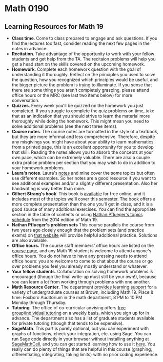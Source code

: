 
# Math 0190

## Learning Resources for Math 19

*   **Class time**. Come to class prepared to engage and ask questions. If you find the lectures too fast, consider reading the next few pages in the notes in advance.
*   **Recitation**. Take advantage of the opportunity to work with your fellow students and get help from the TA. The recitaion problems will help you get a head start on the skills covered on the upcoming homework.
*   **Homework**. Complete each homework question with the goal of understanding it thoroughly. Reflect on the principles you used to solve the question, how you recognized which principles would be useful, and the bigger picture the problem is trying to illuminate. If you sense that there are some things you aren't completely grasping, please attend office hours or the MRC (see last two items below) for more conversation.
*   **Quizzes**. Every week you'll be quizzed on the homework you just completed. If you struggle to complete the quiz problems on time, take that as an indication that you should strive to learn the material more thoroughly while doing the homework. This might mean you need to solve additional problems (see the next three items).
*   **Course notes**. The course notes are formatted in the style of a textbook, but they are more informal and less comprehensive. Therefore, despite any misgivings you might have about your ability to learn mathematics from a printed page, this is an excellent opportunity for you to develop that skill. Reading the notes allows you to absorb the concepts at your own pace, which can be extremely valuable. There are also a couple extra pratice problem per section that you may wish to do in addition to your homework problems.
*   **Laura's notes**. Laura's [notes](https://sites.google.com/a/brown.edu/fa16-math0190-s02/home) and mine cover the some topics but often use different examples. So her notes are a good resource if you want to see additional examples and/or a slightly different presentation. Also her handwriting is way better than mine.
*   **Gilbert Strang's book**. This book is [available](https://ocw.mit.edu/ans7870/resources/Strang/Edited/Calculus/Calculus.pdf) for free online, and it includes most of the topics we'll cover this semester. The book offers a more complete presentation than the one you'll get in class, and it is a good source of many additional exercises. You can find the appropriate section in the table of contents or using [Nathan Pflueger's topics schedule](https://npflueger.people.amherst.edu/math19/index.html) from the 2014 edition of Math 19.
*   **Nathan Pflueger's problem sets** This course parallels the course from two years ago closely enough that the problem sets (and practice exams) on [that website](https://npflueger.people.amherst.edu/math19/index.html) will provide helpful additional practice. Solutions are also available.
*   **Office hours.** The course staff members' office hours are listed on the [course page](index.html), and any Math 19 student is welcome to attend anyone's office hours. You do not have to have any pressing needs to attend office hours: you are welcome to come to chat about the course or go over problems you feel you already mostly understand or whatever.
*   **Your fellow students**. Collaboration on solving homework problems is encouraged (though the final write-up must still be your own!), because you can learn a lot from working through problems with one another.
*   **Math Resource Center**. The department [provides learning support](https://www.math.brown.edu/mrc/) for a variety of undergraduate courses at Brown, including Math 19\. Place & time: Foxboro Auditorium in the math department, 8 PM to 10 PM Monday through Thursday.
*   **Tutoring**. The office of co-curricular advising offers [free group/individual tutoring](https://www.brown.edu/academics/college/support/tutor) on a weekly basis, which you sign up for in advance. The department also has a list of graduate students available for private tutoring (though that tends to be expensive).
*   **SageMath**. This part is purely optional, but you can experiment with graphs of functions, check your integration, etc. using Sage. You can run Sage code directly in your browser without installing anything at [SageMathCell](http://sagecell.sagemath.org), and you can get started learning how to use it [here](http://www.sagemath.org/calctut/). You really can do plenty of things that are helpful in this course (graphing, differentiating, integrating, taking limits) with no prior coding experience.
